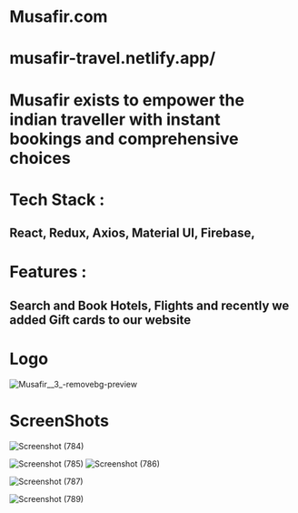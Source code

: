 <h1>Musafir.com</h1>

<h1>musafir-travel.netlify.app/</h1>


<h1>Musafir exists to empower the indian traveller with instant bookings and comprehensive choices</h1>

<h1>Tech Stack :</h1> <h2>React, Redux, Axios, Material UI, Firebase,</h2>

<h1>Features :</h1> <h2>Search and Book Hotels, Flights and recently we added Gift cards to our website</h2>

<h1>Logo</h1>


![Musafir__3_-removebg-preview](https://user-images.githubusercontent.com/64404614/213977407-c807bd52-7911-4981-a997-fe54f4b6ed5d.png)

<h1>ScreenShots</h1>

![Screenshot (784)](https://user-images.githubusercontent.com/107456969/213979612-a4195b5a-3ff8-4426-930b-8e9e0fbb56f6.png)

![Screenshot (785)](https://user-images.githubusercontent.com/107456969/213979622-8f03f899-2fa8-46ba-a44e-6f91b0bad386.png)
![Screenshot (786)](https://user-images.githubusercontent.com/107456969/213979630-001d70bf-f281-4493-9b05-db4a7f15320d.png)

![Screenshot (787)](https://user-images.githubusercontent.com/107456969/213979645-2a09e685-d162-4418-8cf8-a84686e9313f.png)

![Screenshot (789)](https://user-images.githubusercontent.com/107456969/213979651-a2a61268-cc4f-442a-8757-6ab6f564b97a.png)

